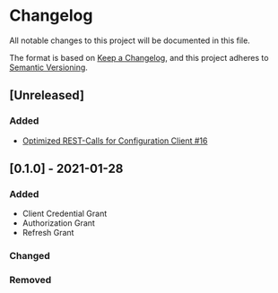 # Changelog
All notable changes to this project will be documented in this file.

The format is based on [Keep a Changelog](https://keepachangelog.com/en/1.0.0/),
and this project adheres to [Semantic Versioning](https://semver.org/spec/v2.0.0.html).
## [Unreleased]
### Added
* [Optimized REST-Calls for Configuration Client #16](https://github.com/tmseidel/simple-oauth-server/issues/16)

## [0.1.0] - 2021-01-28
### Added
* Client Credential Grant
* Authorization Grant
* Refresh Grant
### Changed

### Removed

